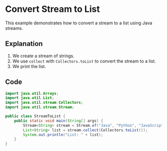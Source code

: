 # Convert Stream to List

This example demonstrates how to convert a stream to a list using Java streams.

## Explanation

1. We create a stream of strings.
2. We use `collect` with `Collectors.toList` to convert the stream to a list.
3. We print the list.

## Code

```java
import java.util.Arrays;
import java.util.List;
import java.util.stream.Collectors;
import java.util.stream.Stream;

public class StreamToList {
    public static void main(String[] args) {
        Stream<String> stream = Stream.of("Java", "Python", "JavaScript");
        List<String> list = stream.collect(Collectors.toList());
        System.out.println("List: " + list);
    }
}
```
